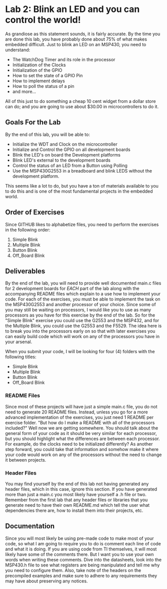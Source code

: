 # Lab 2: Blink an LED and you can control the world!
As grandiose as this statement sounds, it is fairly accurate. By the time you are done this lab, you have probably done about 75% of what makes embedded difficult. Just to blink an LED on an MSP430, you need to understand:
* The WatchDog Timer and its role in the processor
* Initialization of the Clocks
* Initialization of the GPIO
* How to set the state of a GPIO Pin
* How to implement delays
* How to poll the status of a pin
* and more...

All of this just to do something a cheap 10 cent widget from a dollar store can do; and you are going to use about $30.00 in microcontrollers to do it.

## Goals For the Lab
By the end of this lab, you will be able to:
* Initialize the WDT and Clock on the microcontroller
* Initialize and Control the GPIO on all development boards
* Blink the LED's on board the Development platforms
* Blink LED's external to the development boards
* Control the status of an LED from a Button using Polling
* Use the MSP430G2553 in a breadboard and blink LEDS without the development platform.

This seems like a lot to do, but you have a ton of materials available to you to do this and is one of the most fundamental projects in the embedded world.

## Order of Exercises
Since GITHUB likes to alphabetize files, you need to perform the exercises in the following order:
1. Simple Blink
2. Multiple Blink
3. Button Blink
4. Off_Board Blink

## Deliverables
By the end of the lab, you will need to provide well documented main.c files for 2 development boards for *EACH* part of the lab along with the accompanying README files which explain to a use how to implement your code. For each of the exercises, you must be able to implement the task on the MSP430G2553 and another processor of your choice. Since some of you may still be waiting on processors, I would like you to use as many processors as you have for this exercise by the end of the lab. So for the "Simple Blink" exercise you could use the G2553 and the MSP432, and for the Multiple Blink, you could use the G2553 and the F5529. The idea here is to break you into the processors early on so that with later exercises you can easily build code which will work on any of the processors you have in your arsenal.

When you submit your code, I will be looking for four (4) folders with the following titles:
* Simple Blink
* Multiple Blink
* Button Blink
* Off_Board Blink



### README Files
Since most of these projects will have just a simple main.c file, you do not need to generate 20 README files. Instead, unless you go for a more advanced implementation of the exercises, you just need 1 README per exercise folder. "But how do I make a README with all of the processors included?" Well now we are getting somewhere. You should talk about the general form of your code as it should be very similar for each processor, but you should highlight what the differences are between each processor. For example, do the clocks need to be initialized differently? As another step forward, you could take that information and somehow make it where your code would work on any of the processors without the need to change it between projects.


### Header Files
You may find yourself by the end of this lab not having generated any header files, which in this case, ignore this section. If you have generated more than just a main.c you most likely have yourself a .h file or two. Remember from the first lab that any header files or libraries that you generate need to have their own README.md which tell the user what dependencies there are, how to install them into their projects, etc.

## Documentation
Since you will most likely be using pre-made code to make most of your code, so what I am going to require you to do is comment each line of code and what it is doing. If you are using code from TI themselves, it will most likely have some of the comments there. But I want you to use your own words when writing these comments. Dive into the datasheets, look into the MSP430.h file to see what registers are being manipulated and tell me why you need to configure them. Also, take note of the headers on the precompiled examples and make sure to adhere to any requirements they may have about preserving any notices.
